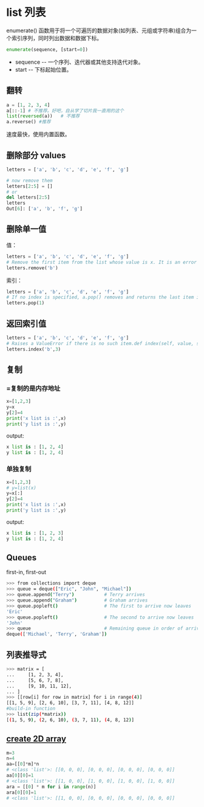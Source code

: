 # list 列表

enumerate() 函数用于将一个可遍历的数据对象(如列表、元组或字符串)组合为一个索引序列，同时列出数据和数据下标。

```python
enumerate(sequence, [start=0])
```

- sequence -- 一个序列、迭代器或其他支持迭代对象。
- start -- 下标起始位置。

## 翻转

```python
a = [1, 2, 3, 4]
a[::-1] # 不推荐。好吧，自从学了切片我一直用的这个
list(reversed(a))   # 不推荐
a.reverse() #推荐
```

速度最快，使用内置函数。

## 删除部分 values

```python
letters = ['a', 'b', 'c', 'd', 'e', 'f', 'g']

# now remove them
letters[2:5] = []
# or
del letters[2:5]
letters
Out[6]: ['a', 'b', 'f', 'g']
```

## 删除单一值

值：

```python
letters = ['a', 'b', 'c', 'd', 'e', 'f', 'g']
# Remove the first item from the list whose value is x. It is an error if there is no such item.
letters.remove('b')
```

索引：

```python
letters = ['a', 'b', 'c', 'd', 'e', 'f', 'g']
# If no index is specified, a.pop() removes and returns the last item in the list.
letters.pop(1)
```

## 返回索引值

```python
letters = ['a', 'b', 'c', 'd', 'e', 'f', 'g']
# Raises a ValueError if there is no such item.def index(self, value, start=None, stop=None)
letters.index('b',3)
```

## 复制

### =复制的是内存地址

```python
x=[1,2,3]
y=x
y[2]=4
print('x list is :',x)
print('y list is :',y)
```

output:

```python
x list is : [1, 2, 4]
y list is : [1, 2, 4]
```

### 单独复制

```python
x=[1,2,3]
# y=list(x)
y=x[:]
y[2]=4
print('x list is :',x)
print('y list is :',y)
```

output:

```python
x list is : [1, 2, 3]
y list is : [1, 2, 4]
```

## Queues

first-in, first-out

```bash
>>> from collections import deque
>>> queue = deque(["Eric", "John", "Michael"])
>>> queue.append("Terry")           # Terry arrives
>>> queue.append("Graham")          # Graham arrives
>>> queue.popleft()                 # The first to arrive now leaves
'Eric'
>>> queue.popleft()                 # The second to arrive now leaves
'John'
>>> queue                           # Remaining queue in order of arrival
deque(['Michael', 'Terry', 'Graham'])
```

## 列表推导式

```bash
>>> matrix = [
...     [1, 2, 3, 4],
...     [5, 6, 7, 8],
...     [9, 10, 11, 12],
... ]
>>> [[row[i] for row in matrix] for i in range(4)]
[[1, 5, 9], [2, 6, 10], [3, 7, 11], [4, 8, 12]]
#build-in function
>>> list(zip(*matrix))
[(1, 5, 9), (2, 6, 10), (3, 7, 11), (4, 8, 12)]
```

## [create 2D array](https://love-python.blogspot.tw/2018/04/create-2d-array-using-list-in-python.html)

```python
m=3
n=4
aa=[[0]*m]*n
# <class 'list'>: [[0, 0, 0], [0, 0, 0], [0, 0, 0], [0, 0, 0]]
aa[0][0]=1
# <class 'list'>: [[1, 0, 0], [1, 0, 0], [1, 0, 0], [1, 0, 0]]
ara = [[0] * m for i in range(n)]
ara[0][0]=1
# <class 'list'>: [[1, 0, 0], [0, 0, 0], [0, 0, 0], [0, 0, 0]]
```
